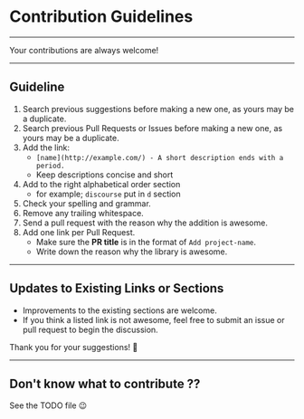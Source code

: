 # Contribution Guidelines

---

Your contributions are always welcome!

---

## Guideline

1. Search previous suggestions before making a new one, as yours may be a duplicate.
2. Search previous Pull Requests or Issues before making a new one, as yours may be a duplicate.
3. Add the link:
   -  `[name](http://example.com/) - A short description ends with a period.`
   - Keep descriptions concise and short
4. Add to the right alphabetical order section
   - for example; `discourse` put in `d` section
5. Check your spelling and grammar.
6. Remove any trailing whitespace.
7. Send a pull request with the reason why the addition is awesome.
8. Add one link per Pull Request.
   - Make sure the **PR title** is in the format of `Add project-name`.
   - Write down the reason why the library is awesome.

---

## Updates to Existing Links or Sections

- Improvements to the existing sections are welcome.
- If you think a listed link is not awesome, feel free to submit an issue or pull request to begin the discussion.

Thank you for your suggestions! 🥳

---

## Don't know what to contribute ??

See the TODO file 😉